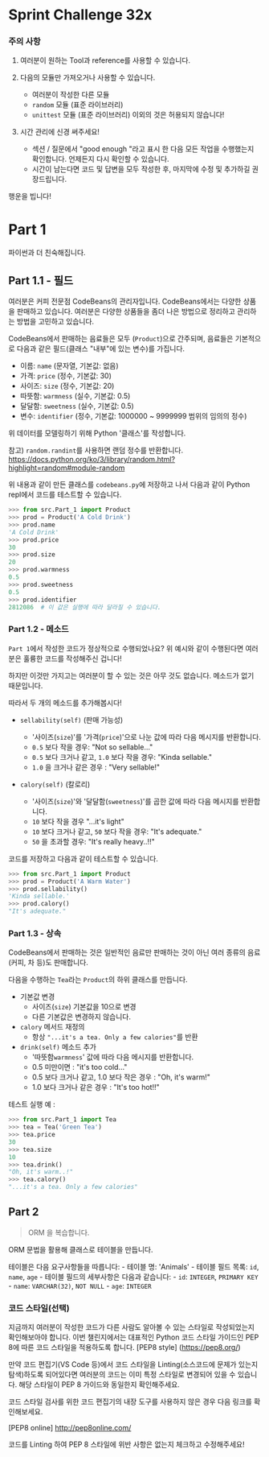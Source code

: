 # Sprint Challenge 32x

### 주의 사항
1. 여러분이 원하는 Tool과 reference를 사용할 수 있습니다. 

2. 다음의 모듈만 가져오거나 사용할 수 있습니다.
    * 여러분이 작성한 다른 모듈
    * `random` 모듈 (표준 라이브러리)
    * `unittest` 모듈 (표준 라이브러리)
    이외의 것은 허용되지 않습니다!

3. 시간 관리에 신경 써주세요! 
    * 섹션 / 질문에서 "good enough "라고 표시 한 다음 모든 작업을 수행했는지 확인합니다. 언제든지 다시 확인할 수 있습니다.
    * 시간이 남는다면 코드 및 답변을 모두 작성한 후, 마지막에 수정 및 추가하길 권장드립니다.

행운을 빕니다!

# Part 1

파이썬과 더 친숙해집니다.

## Part 1.1 - 필드

여러분은 커피 전문점 CodeBeans의 관리자입니다.
CodeBeans에서는 다양한 상품을 판매하고 있습니다.
여러분은 다양한 상품들을 좀더 나은 방법으로 정리하고 관리하는 방법을 고민하고 있습니다.

CodeBeans에서 판매하는 음료들은 모두 (`Product`)으로 간주되며,
음료들은 기본적으로 다음과 같은 필드(클래스 "내부"에 있는 변수)를 가집니다.

* 이름: `name` (문자열, 기본값: 없음)
* 가격: `price` (정수, 기본값: 30)
* 사이즈: `size` (정수, 기본값: 20)
* 따뜻함: `warmness` (실수, 기본값: 0.5)
* 달달함: `sweetness` (실수, 기본값: 0.5)
* 변수: `identifier` (정수, 기본값: 1000000 ~ 9999999 범위의 임의의 정수)

위 데이터를 모델링하기 위해 Python '클래스'를 작성합니다. 

<!-- 필드 이름과 유형, 클래스에`__init__` 생성자가 있는지 적절한 기본값 (또는 부족)이있는 방법. -->

참고) `random.randint`를 사용하면 랜덤 정수를 반환합니다.
https://docs.python.org/ko/3/library/random.html?highlight=random#module-random

위 내용과 같이 만든 클래스를 `codebeans.py`에 저장하고 나서
다음과 같이 Python repl에서 코드를 테스트할 수 있습니다.

```python
>>> from src.Part_1 import Product
>>> prod = Product('A Cold Drink')
>>> prod.name
'A Cold Drink'
>>> prod.price
30
>>> prod.size
20
>>> prod.warmness
0.5
>>> prod.sweetness
0.5
>>> prod.identifier
2812086  # 이 값은 실행에 따라 달라질 수 있습니다.
```

### Part 1.2 - 메소드

`Part 1`에서 작성한 코드가 정상적으로 수행되었나요?
위 예시와 같이 수행된다면 여러분은 훌륭한 코드를 작성해주신 겁니다!

하지만 이것만 가지고는 여러분이 할 수 있는 것은 아무 것도 없습니다.
메소드가 없기 때문입니다. 

따라서 두 개의 메소드를 추가해봅시다!

* `sellability(self)` (판매 가능성)
    * '사이즈(`size`)'를 '가격(`price`)'으로 나눈 값에 따라 다음 메시지를 반환합니다. 
    * `0.5` 보다 작을 경우: "Not so sellable..."
    * `0.5` 보다 크거나 같고, `1.0` 보다 작을 경우: "Kinda sellable."
    * `1.0` 을 크거나 같은 경우 : "Very sellable!"

* `calory(self)` (칼로리)
    * '사이즈(`size`)'와 '달달함(`sweetness`)'를 곱한 값에 따라 다음 메시지를 반환합니다. 
    * `10` 보다 작을 경우 "...it's light"
    * `10` 보다 크거나 같고, `50` 보다 작을 경우: "It's adequate."
    * `50` 을 초과할 경우: "It's really heavy..!!"

코드를 저장하고 다음과 같이 테스트할 수 있습니다.

```python
>>> from src.Part_1 import Product
>>> prod = Product('A Warm Water')
>>> prod.sellability()
'Kinda sellable.'
>>> prod.calory()
"It's adequate."
```


### Part 1.3 - 상속
CodeBeans에서 판매하는 것은 일반적인 음료만 판매하는 것이 아닌
여러 종류의 음료(커피, 차 등)도 판매합니다.

다음을 수행하는 `Tea`라는 `Product`의 하위 클래스를 만듭니다.

* 기본값 변경
    * 사이즈(`size`) 기본값을 10으로 변경
    * 다른 기본값은 변경하지 않습니다.
* `calory` 메서드 재정의
    * 항상 `"...it's a tea. Only a few calories"`를 반환
* `drink(self)` 메소드 추가
    * '따뜻함`warmness`' 값에 따라 다음 메시지를 반환합니다.
    * 0.5 미만이면 : "it's too cold..."
    * 0.5 보다 크거나 같고, 1.0 보다 작은 경우 : "Oh, it's warm!"
    * 1.0 보다 크거나 같은 경우 : "It's too hot!!"


테스트 실행 예 :
```python
>>> from src.Part_1 import Tea
>>> tea = Tea('Green Tea')
>>> tea.price
30
>>> tea.size
10
>>> tea.drink()
"Oh, it's warm..!"
>>> tea.calory()
"...it's a tea. Only a few calories"
```

## Part 2

> ORM 을 복습합니다.

ORM 문법을 활용해 클래스로 테이블을 만듭니다. 

테이블은 다음 요구사항들을 따릅니다:
    - 테이블 명: 'Animals'
    - 테이블 필드 목록: `id`, `name`, `age`
    - 테이블 필드의 세부사항은 다음과 같습니다:
        - `id`: `INTEGER`, `PRIMARY KEY`
        - `name`: `VARCHAR(32)`, `NOT NULL`
        - `age`: `INTEGER`

### 코드 스타일(선택)

지금까지 여러분이 작성한 코드가 다른 사람도 알아볼 수 있는 스타일로 작성되었는지 확인해보아야 합니다.
이번 챌린지에서는 대표적인 Python 코드 스타일 가이드인 PEP 8에 따른 코드 스타일을 적용하도록 합니다.
[PEP8 style] (https://pep8.org/)

만약 코드 편집기(VS Code 등)에서 코드 스타일을 Linting(소스코드에  문제가 있는지 탐색)하도록 되어있다면
여러분의 코드는 이미 특정 스타일로 변경되어 있을 수 있습니다. 
해당 스타일이 PEP 8 가이드와 동일한지 확인해주세요.

코드 스타일 검사를 위한 코드 편집기의 내장 도구를 사용하지 않은 경우 
다음 링크를 확인해보세요.

[PEP8 online] http://pep8online.com/

코드를 Linting 하여 PEP 8 스타일에 위반 사항은 없는지 체크하고 수정해주세요!

